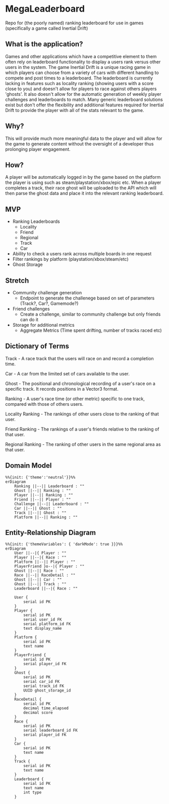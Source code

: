 # MegaLeaderboard

Repo for (the poorly named) ranking leaderboard for use in games (specifically a game called Inertial Drift)

## What is the application?

Games and other applications which have a competitive element to them often rely on leaderboard functionality to display a users rank versus other users in the system.
The game Inertial Drift is a unique racing game in which players can choose from a variety of cars with different handling to compete and post times to a leaderboard.
The leaderboard is currently lacking in features such as locality ranking (showing users with a score close to you) and doesn't allow for players to race against others players 'ghosts'.
It also doesn't allow for the automatic generation of weekly player challenges and leaderboards to match.
Many generic leaderboard solutions exist but don't offer the flexibility and additional features required for Inertial Drift to provide the player with all of the stats relevant to the game.
 
## Why?

This will provide much more meaningful data to the player and will allow for the game to generate content without the oversight of a developer thus prolonging player engagement.

## How?

A player will be automatically logged in by the game based on the platform the player is using such as steam/playstation/xbox/epic etc.
When a player completes a track, their race ghost will be uploaded to the API which will then parse the ghost data and place it into the relevant ranking leaderboard.

## MVP

- Ranking Leaderboards
  - Locality
  - Friend
  - Regional
  - Track
  - Car
- Ability to check a users rank across multiple boards in one request
- Filter rankings by platform (playstation/xbox/steam/etc)
- Ghost Storage

## Stretch

- Community challenge generation
	- Endpoint to generate the challenege based on set of parameters (Track?, Car?, Gamemode?)
- Friend challenges
	- Create a challenge, similar to community challenge but only friends can do it
- Storage for additional metrics
  - Aggregate Metrics (Time spent drifting, number of tracks raced etc)
  
## Dictionary of Terms
Track - A race track that the users will race on and record a completion time.

Car - A car from the limited set of cars available to the user.

Ghost - The positional and chronological recording of a user's race on a specific track. It records positions in a Vector3 format.

Ranking - A user's race time (or other metric) specific to one track, compared with those of others users.

Locality Ranking - The rankings of other users close to the ranking of that user.

Friend Ranking - The rankings of a user's friends relative to the ranking of that user.

Regional Ranking - The ranking of other users in the same regional area as that user.
  
## Domain Model
``` mermaid
%%{init: {'theme':'neutral'}}%%
erDiagram
    Ranking ||--|| Leaderboard : ""
    Ghost ||--|| Ranking : ""
    Player ||--|| Ranking : ""
    Friend ||--|| Player : ""
    Challenge ||--|| Leaderboard : ""
    Car ||--|| Ghost : ""
    Track ||--|| Ghost : ""
    Platform ||--|| Ranking : ""

```

## Entity-Relationship Diagram
``` mermaid
%%{init: {'themeVariables': { 'darkMode': true }}}%%
erDiagram
    User ||--|{ Player : ""
    Player ||--|{ Race : ""
    Platform ||--|| Player : ""
    PlayerFriend }o--|{ Player : ""
    Ghost ||--|| Race : ""
    Race ||--|| RaceDetail : ""
    Ghost ||--|| Car : ""
    Ghost ||--|| Track : ""
    Leaderboard ||--|{ Race : ""   

    User {
        serial id PK
    }
    Player {
        serial id PK
        serial user_id FK
        serial platform_id FK
        text display_name
    }
    Platform {
        serial id PK
        text name
    }
    PlayerFriend {
        serial id PK
        serial player_id FK
    }
    Ghost {
        serial id PK
        serial car_id FK
        serial track_id FK
        UUID ghost_storage_id
    }
    RaceDetail {
        serial id PK
        decimal time_elapsed
        decimal score
    }
    Race {
        serial id PK
        serial leaderboard_id FK
        serial player_id FK
    }
    Car {
        serial id PK
        text name
    }
    Track {
        serial id PK
        text name
    }
    Leaderboard {
        serial id PK
        text name
        int type
    }
```
